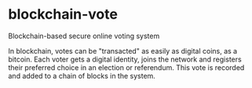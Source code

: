 # blockchain-vote
Blockchain-based secure online voting system

In blockchain, votes can be "transacted" as easily as digital coins, as a bitcoin. Each voter gets a digital identity, joins the network and registers their preferred choice in an election or referendum. This vote is recorded and added to a chain of blocks in the system.

